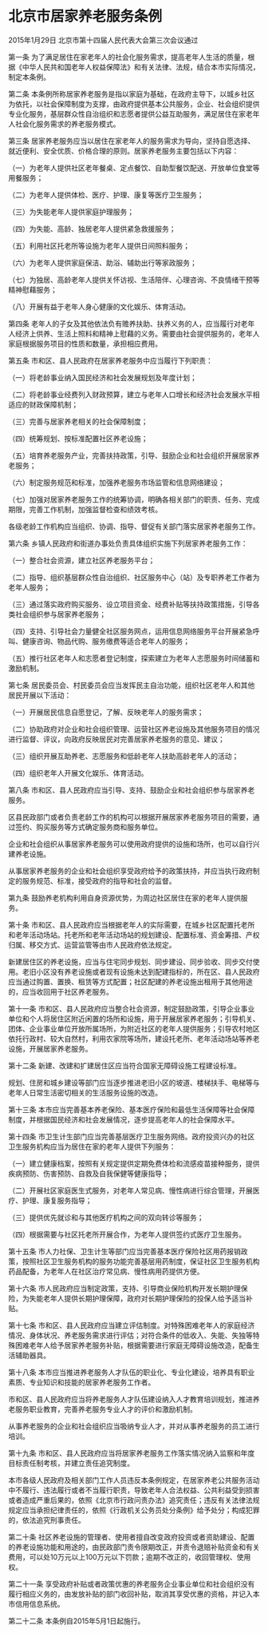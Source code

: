 # 北京市居家养老服务条例

2015年1月29日 北京市第十四届人民代表大会第三次会议通过



第一条 为了满足居住在家老年人的社会化服务需求，提高老年人生活的质量，根据《中华人民共和国老年人权益保障法》和有关法律、法规，结合本市实际情况，制定本条例。

第二条 本条例所称居家养老服务是指以家庭为基础，在政府主导下，以城乡社区为依托，以社会保障制度为支撑，由政府提供基本公共服务，企业、社会组织提供专业化服务，基层群众性自治组织和志愿者提供公益互助服务，满足居住在家老年人社会化服务需求的养老服务模式。

第三条 居家养老服务应当以居住在家老年人的服务需求为导向，坚持自愿选择、就近便利、安全优质、价格合理的原则。居家养老服务主要包括以下内容：

（一）为老年人提供社区老年餐桌、定点餐饮、自助型餐饮配送、开放单位食堂等用餐服务；

（二）为老年人提供体检、医疗、护理、康复等医疗卫生服务；

（三）为失能老年人提供家庭护理服务；

（四）为失能、高龄、独居老年人提供紧急救援服务；

（五）利用社区托老所等设施为老年人提供日间照料服务；

（六）为老年人提供家庭保洁、助浴、辅助出行等家政服务；

（七）为独居、高龄老年人提供关怀访视、生活陪伴、心理咨询、不良情绪干预等精神慰藉服务；

（八）开展有益于老年人身心健康的文化娱乐、体育活动。

第四条 老年人的子女及其他依法负有赡养扶助、扶养义务的人，应当履行对老年人经济上供养、生活上照料和精神上慰藉的义务。需要由社会提供服务的，老年人家庭根据服务项目的性质和数量，承担相应费用。

第五条 市和区、县人民政府在居家养老服务中应当履行下列职责：

（一）将老龄事业纳入国民经济和社会发展规划及年度计划；

（二）将老龄事业经费列入财政预算，建立与老年人口增长和经济社会发展水平相适应的财政保障机制；

（三）完善与居家养老相关的社会保障制度；

（四）统筹规划、按标准配置社区养老设施；

（五）培育养老服务产业，完善扶持政策，引导、鼓励企业和社会组织开展居家养老服务；

（六）制定服务规范和标准，加强养老服务市场监管和信息网络建设；

（七）加强对居家养老服务工作的统筹协调，明确各相关部门的职责、任务、完成期限，完善工作机制，加强监督检查和绩效考核。

各级老龄工作机构应当组织、协调、指导、督促有关部门落实居家养老服务工作。

第六条 乡镇人民政府和街道办事处负责具体组织实施下列居家养老服务工作：

（一）整合社会资源，建立社区养老服务平台；

（二）指导、组织基层群众性自治组织、社区服务中心（站）及专职养老工作者为老年人服务；

（三）通过落实政府购买服务、设立项目资金、经费补贴等扶持政策措施，引导各类社会组织参与居家养老服务；

（四）支持、引导社会力量健全社区服务网点，运用信息网络服务平台开展紧急呼叫、健康咨询、物品代购、服务缴费等适合老年人的服务；

（五）推行社区老年人和志愿者登记制度，探索建立为老年人志愿服务时间储蓄和激励机制。

第七条 居民委员会、村民委员会应当发挥民主自治功能，组织社区老年人和其他居民开展以下活动：

（一）开展居民信息自愿登记，了解、反映老年人的服务需求；

（二）协助政府对企业和社会组织管理、运营社区养老设施及其他服务项目的情况进行监督、评议，向政府反映居民对完善居家养老服务的意见、建议；

（三）组织开展互助养老、志愿服务和低龄老年人扶助高龄老年人的活动；

（四）组织老年人开展文化娱乐、体育活动。

第八条 市和区、县人民政府应当引导、支持、鼓励企业和社会组织参与居家养老服务。

区县民政部门或者负责老龄工作的机构可以根据开展居家养老服务项目的需要，通过签约、购买服务等方式确定服务商和服务单位。

企业和社会组织从事居家养老服务可以使用政府提供的设施和场所，也可以自行兴建养老设施。

从事居家养老服务的企业和社会组织享受政府给予的政策扶持，并应当执行政府制定的服务规范、标准，接受政府的指导和社会的监督。

第九条 鼓励养老机构利用自身资源优势，为周边社区居住在家的老年人提供服务。

第十条 市和区、县人民政府应当根据老年人的实际需要，在城乡社区配置托老所和老年活动场站。托老所和老年活动场站的规划建设、配置标准、资金筹措、产权归属、移交方式、运营监管等由市人民政府依法规定。

新建居住区的养老设施，应当与住宅同步规划、同步建设、同步验收、同步交付使用。老旧小区没有养老设施或者现有设施未达到配建指标的，所在区、县人民政府应当通过购置、置换、租赁等方式配置；社区配建的养老设施出租用于其他用途的，应当收回用于社区养老服务。

第十一条 市和区、县人民政府应当整合社会资源，制定鼓励政策，引导企业事业单位和个人将居住区附近闲置的场所和设施，用于开展居家养老服务；引导机关、团体、企业事业单位开放所属场所，为附近社区的老年人提供服务；引导农村地区依托行政村、较大自然村，利用农家院等场所，建设托老所、老年活动场站等养老设施，开展居家养老服务。

第十二条 新建、改建和扩建居住区应当符合国家无障碍设施工程建设标准。

规划、住房和城乡建设等部门应当逐步推进老旧小区的坡道、楼梯扶手、电梯等与老年人日常生活密切相关的生活服务设施的改造。

第十三条 本市应当完善基本养老保险、基本医疗保险和最低生活保障等社会保障制度，并根据国民经济和社会发展情况，逐步提高老年人的社会保障水平。

第十四条 市卫生计生部门应当完善基层医疗卫生服务网络。政府投资兴办的社区卫生服务机构应当为居住在家的老年人提供下列服务：

（一）建立健康档案，按照有关规定提供定期免费体检和流感疫苗接种服务，提供疾病预防、伤害预防、自救及自我保健等健康指导；

（二）开展社区家庭医生式服务，对老年人常见病、慢性病进行综合管理，开展医疗、护理、康复服务指导；

（三）提供优先就诊和与其他医疗机构之间的双向转诊等服务；

（四）根据需要与社区托老所开展合作，为老年人提供签约式医疗卫生服务。

第十五条 市人力社保、卫生计生等部门应当完善基本医疗保险社区用药报销政策，按照社区卫生服务机构的服务功能完善基层用药制度，保证社区卫生服务机构药品配备，为老年人在社区治疗常见病、慢性病用药提供方便。

第十六条 市人民政府应当制定政策，支持、引导商业保险机构开发长期护理保险，为失能老年人提供长期护理保障，政府对长期护理保险的投保人给予适当补贴。

第十七条 市和区、县人民政府应当建立评估制度。对特殊困难老年人的家庭经济情况、身体状况、养老服务需求进行评估；对符合条件的低收入、失能、失独等特殊困难老年人给予居家养老服务补贴，根据需要进行家庭无障碍设施改造，配备生活辅助器具。

第十八条 本市应当推进养老服务人才队伍的职业化、专业化建设，培养具有职业素质、专业知识和技能的居家养老服务工作者。

市和区、县人民政府应当将养老服务人才队伍建设纳入人才教育培训规划，推进养老服务职业教育，完善养老服务专业人才的评价和激励机制。

从事养老服务的企业和社会组织应当吸纳专业人才，并对从事养老服务的员工进行培训。

第十九条 市和区、县人民政府应当将居家养老服务工作落实情况纳入监察和年度目标责任制考核，并建立责任追究制度。

本市各级人民政府及相关部门工作人员违反本条例规定，在居家养老公共服务活动中不履行、违法履行或者不当履行职责，导致老年人合法权益、公共利益受到损害或者造成严重后果的，依照《北京市行政问责办法》追究责任；违反有关法律法规规定应当承担纪律责任的，依照《行政机关公务员处分条例》给予处分；构成犯罪的，依法追究刑事责任。

第二十条 社区养老设施的管理者、使用者擅自改变政府投资或者资助建设、配置的养老设施功能和用途的，由民政部门责令限期改正，并责令退赔补贴资金和有关费用，可以处10万元以上100万元以下罚款；逾期不改正的，收回管理权、使用权。

第二十一条 享受政府补贴或者政策优惠的养老服务企业事业单位和社会组织没有履行相应义务的，由发放补贴的部门收回补贴，取消其享受优惠的资格，并记入本市信用信息系统。

第二十二条 本条例自2015年5月1日起施行。